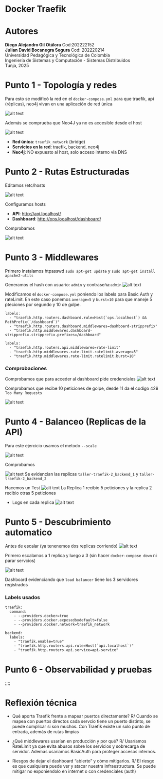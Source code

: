 # Docker Traefik

# Autores
**Diego Alejandro Gil Otálora** Cod:202222152<br>
**Julian David Bocanegra Segura** Cod: 202220214  
Universidad Pedagógica y Tecnológica de Colombia  
Ingeniería de Sistemas y Computación - Sistemas Distribuidos  
Tunja, 2025 


# Punto 1 - Topología y redes

Para esto se modificó la red en el `docker-compose.yml` para que traefik, api (réplicas), neo4j vivan en una aplicación de red única

![alt text](image.png)

Además se comprueba que Neo4J ya no es accesible desde el host

![alt text](image-2.png)

- **Red única**: `traefik_network` (bridge)
- **Servicios en la red**: traefik, backend, neo4j
- **Neo4j**: NO expuesto al host, solo acceso interno via DNS

# Punto 2 - Rutas Estructuradas

Editamos /etc/hosts

![alt text](image-3.png)

Configuramos hosts

- **API**: http://api.localhost/
- **Dashboard**: http://ops.localhost/dashboard/

Comprobamos

![alt text](image-4.png)


# Punto 3 - Middlewares

Primero instalamos htpasswd
`sudo apt-get update` y
`sudo apt-get install apache2-utils`

Generamos el hash con usuario: `admin` y contraseña:`admin`
![alt text](image-5.png)

Modificamos el `docker-compose.yml` poniendo los labels para Basic Auth y rateLimit. En este caso ponemos `average=5` y `burst=10` para que maneje 5 pteciones por segundo y 10 de golpe.

```
labels:
  - "traefik.http.routers.dashboard.rule=Host(`ops.localhost`) && PathPrefix(`/dashboard`)"
  - "traefik.http.routers.dashboard.middlewares=dashboard-stripprefix"
  - "traefik.http.middlewares.dashboard-stripprefix.stripprefix.prefixes=/dashboard"
```

```
labels:
  - "traefik.http.routers.api.middlewares=rate-limit"
  - "traefik.http.middlewares.rate-limit.ratelimit.average=5"
  - "traefik.http.middlewares.rate-limit.ratelimit.burst=10"
```
### Comprobaciones

Comprobamos que para acceder al dashboard pide credenciales
![alt text](image-6.png)

Comprobamos que recibe 10 peticiones de golpe, desde 11 da el codigo 429 `Too Many Requests`

![alt text](image-7.png)


# Punto 4 - Balanceo (Replicas de la API)

Para este ejercicio usamos el metodo `--scale`

![alt text](image-8.png)

Comprobamos

![alt text](image-9.png)
Se evidencian las replicas `taller-traefik-2_backend_1` y `taller-traefik-2_backend_2`

Hacemos un Test 
![alt text](image-10.png)
La Replica 1 recibio 5 peticiones y la replica 2 recibio otras 5 peticiones

- Logs en cada replica
![alt text](image-11.png)


# Punto 5 - Descubrimiento automatico

Antes de escalar (ya tenenemos dos replicas corriendo)
![alt text](image-12.png)

Primero escalamos a 1 replica y luego a 3 (sin hacer `docker-compose down` ni parar servcios)

![alt text](image-13.png)

Dashboard evidenciando que `load balancer` tiene los 3 servidores registrados

### Labels usados

```
traefik:
  command:
    - --providers.docker=true
    - --providers.docker.exposedbydefault=false
    - --providers.docker.network=traefik_network

backend:
  labels:
    - "traefik.enable=true" 
    - "traefik.http.routers.api.rule=Host(`api.localhost`)"
    - "traefik.http.routers.api.service=api-service"
```



# Punto 6 - Observabilidad y pruebas

;;;;







# Reflexión técnica

- Qué aporta Traefik frente a mapear puertos directamente?
 R/ Cuando se mapea con puertos directos cada servcio tiene un puerto distinto, se puede complicar si son muchos. Con Traefik existe un solo punto de entrada, además de rutas limpias 

- ¿Qué middlewares usarían en producción y por qué?
R/ Usaríamos RateLimit ya que evita abusos sobre los servicios y sobrecarga de servidor. Ademas usariamos BasicAuth para proteger accesos internos.

- Riesgos de dejar el dashboard “abierto” y cómo mitigarlos.
R/ El riesgo es que cualquiera puede ver y atacar nuestra infraestructura. Se puede mitigar no exponiendolo en internet o con credenciales (auth)

